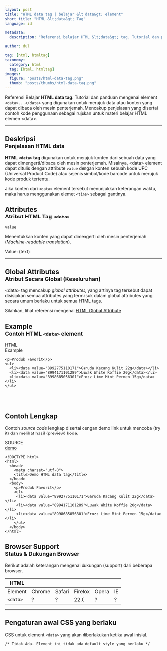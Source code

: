 ```yaml
---
layout: post
title: "HTML data tag | belajar &lt;data&gt; element"
short_title: "HTML &lt;data&gt; Tag"
language: id

metadata:
  description: "Referensi belajar HTML &lt;data&gt; tag. Tutorial dan panduan mengenai element &lt;data&gt;..&lt;/data&gt;, penjelasan dengan contoh kode penggunaan sebagai referensi belajar HTML &lt;data&gt;"

author: dul

tag: [html, htmltag]
taxonomy:
  category: html
  tag: [html, htmltag]
images:
  figure: "posts/html-data-tag.png"
  thumb: "posts/thumbs/html-data-tag.png"
---
```

<p class="text-muted">
    Referensi Belajar <strong>HTML data tag</strong>. Tutorial dan panduan mengenai element <code>&lt;data&gt;...&lt;/data&gt;</code> yang digunakan untuk merujuk data atau konten yang dapat dibaca oleh mesin penterjemah. Mencakup penjelasan yang disertai contoh kode penggunaan sebagai rujukan untuk materi belajar HTML <span lang="id">elemen</span> &lt;data&gt;.
</p>
<hr class="uk-article-divider">

<h2 class="title-sub bd-danger bd-left bd-left-only">Deskripsi <br>
    <small>Penjelasan HTML <span class="highlight">data</span></small>
</h2>
<p>
  <strong>HTML <code>&lt;data&gt;</code> tag</strong> digunakan untuk merujuk konten dari sebuah data yang dapat dimengerti/dibaca oleh mesin penterjemah. Misalnya, &lt;data&gt; element dapat ditulis dengan attribute <code>value</code> dengan konten sebuah kode UPC (Universal Product Code) atau sejenis simbol/kode barcode untuk merujuk kode produk tertentu.
</p>
<p>Jika konten dari <code>&lt;data&gt;</code> element tersebut menunjukkan keterangan waktu, maka harus menggunakan elemet <code>&lt;time&gt;</code> sebagai gantinya.</p>

<!-- Attribute  -->
<section id="attribute">
  <h2 class="title-sub bd-danger bd-left bd-left-only">Attributes <br>
    <small>Atribut HTML Tag <code>&lt;data&gt;</code></small>
  </h2>
<div class="icard bg-gr3 bd-primary bd-top bd-top-only">
<div class="icard-heading clearfix co-wh bg-gr2">
   <div class="icard-bar"><div class="icard-bar-left pull-left"><span><code class="txt-lg">value</code></span></div></div></div><div class="icard-body icode itheme">
        <p>Menentukkan konten yang dapat dimengerti oleh mesin penterjemah (<em>Machine-readable translation</em>).</p>
        <div class="icard-footer clearfix bg-gr2 icode itheme">
          <p>Value: (text)</p>
        </div>
    </div>
  </div>
</section>

<hr class="uk-article-divider">
<!-- Global Attributes -->
<section id="global-attribute">
  <h2 class="title-sub bd-danger bd-left bd-left-only">Global Attributes <br>
    <small>Atribut Secara Global (Keseluruhan)</small>
  </h2>
    <div class="">
        <p>&lt;data&gt; tag mencakup <em>global attributes</em>, yang artinya tag tersebut dapat disisipkan semua attributes yang termasuk dalam global attributes yang secara umum berlaku untuk semua HTML tags.</p>
        <div class="footer-callout info">
          <p>Silahkan, lihat referensi mengenai <a href="http://www.apacara.com/blog/html-global-attribute.html">HTML Global Attribute</a></p>
        </div>
    </div>
</section>


<!-- Example -->
<section id="example">
  <h2 class="title-sub bd-danger bd-left bd-left-only">Example<br>
    <small>Contoh HTML <code>&lt;data&gt;</code> element</small>
  </h2>
  <div class="dul-block">
<!-- example HTML code -->
<div class="icard">
<div class="icard-heading clearfix co-wh bg-pi2">
<div class="icard-bar">
  <div class="icard-bar-left pull-left">
    <i class="fa fa-html5" aria-hidden="true"></i>
    <span>HTML</span>
  </div>
  <div class="icard-bar-right pull-right">
    <span>Example</span>
  </div>
</div>
</div>
<div class="icard-body icode itheme">
<pre class="prettyprint linenums line-numbers highlight language-markup" data-line="3,4,5"><code data-language="html" class="html  language-markup"><span class="token tag"><span class="token tag"><span class="token punctuation">&lt;</span>p</span><span class="token punctuation">&gt;</span></span>Produk Favorit<span class="token tag"><span class="token tag"><span class="token punctuation">&lt;/</span>p</span><span class="token punctuation">&gt;</span></span>
<span class="token tag"><span class="token tag"><span class="token punctuation">&lt;</span>ul</span><span class="token punctuation">&gt;</span></span>
  <span class="token tag"><span class="token tag"><span class="token punctuation">&lt;</span>li</span><span class="token punctuation">&gt;</span></span><span class="token tag"><span class="token tag"><span class="token punctuation">&lt;</span>data</span> <span class="token attr-name">value</span><span class="token attr-value"><span class="token punctuation">=</span><span class="token punctuation">"</span>8992775110171<span class="token punctuation">"</span></span><span class="token punctuation">&gt;</span></span>Garuda Kacang Kulit 22g<span class="token tag"><span class="token tag"><span class="token punctuation">&lt;/</span>data</span><span class="token punctuation">&gt;</span></span><span class="token tag"><span class="token tag"><span class="token punctuation">&lt;/</span>li</span><span class="token punctuation">&gt;</span></span>
  <span class="token tag"><span class="token tag"><span class="token punctuation">&lt;</span>li</span><span class="token punctuation">&gt;</span></span><span class="token tag"><span class="token tag"><span class="token punctuation">&lt;</span>data</span> <span class="token attr-name">value</span><span class="token attr-value"><span class="token punctuation">=</span><span class="token punctuation">"</span>8994171101289<span class="token punctuation">"</span></span><span class="token punctuation">&gt;</span></span>Luwak White Koffie 20g<span class="token tag"><span class="token tag"><span class="token punctuation">&lt;/</span>data</span><span class="token punctuation">&gt;</span></span><span class="token tag"><span class="token tag"><span class="token punctuation">&lt;/</span>li</span><span class="token punctuation">&gt;</span></span>
  <span class="token tag"><span class="token tag"><span class="token punctuation">&lt;</span>li</span><span class="token punctuation">&gt;</span></span><span class="token tag"><span class="token tag"><span class="token punctuation">&lt;</span>data</span> <span class="token attr-name">value</span><span class="token attr-value"><span class="token punctuation">=</span><span class="token punctuation">"</span>8998685056301<span class="token punctuation">"</span></span><span class="token punctuation">&gt;</span></span>Frozz Lime Mint Permen 15g<span class="token tag"><span class="token tag"><span class="token punctuation">&lt;/</span>data</span><span class="token punctuation">&gt;</span></span><span class="token tag"><span class="token tag"><span class="token punctuation">&lt;/</span>li</span><span class="token punctuation">&gt;</span></span>
<span class="token tag"><span class="token tag"><span class="token punctuation">&lt;/</span>ul</span><span class="token punctuation">&gt;</span></span><span aria-hidden="true" class="line-numbers-rows"><span></span><span></span><span></span><span></span><span></span><span></span></span></code>
<div aria-hidden="true" class=" line-highlight" style="top: 48px;">
</div><div aria-hidden="true" class=" line-highlight" style="top: 72px;">
</div><div aria-hidden="true" class=" line-highlight" style="top: 96px;">
</div></pre>
</div>
</div>
  </div>
</section>
<h2 class="title-sub bd-danger bd-left bd-left-only">Contoh Lengkap
</h2>
<p>Contoh <em>source code</em> lengkap disertai dengan demo link untuk mencoba (try it) dan melihat hasil (preview) kode.</p>
<div class="icard">
<div class="icard-heading clearfix co-wh bg-pi2">
<div class="icard-bar">
  <div class="icard-bar-left pull-left">
    <i class="fa fa-html5" aria-hidden="true"></i>
    <span>SOURCE</span>
  </div>
  <div class="icard-bar-right pull-right">
    <a href="https://www.apacara.com/example/html/tag/data.html" target="_blank"><span>demo</span><i class="fa fa-external-link" role="button"></i></a>
  </div>
</div>
</div>
<div class="icard-body icode itheme bg-gr3">
<pre class="prettyprint highlight max-height language-markup"><code data-language="html" class="inline  language-markup"><span class="token doctype">&lt;!DOCTYPE html&gt;</span>
<span class="token tag"><span class="token tag"><span class="token punctuation">&lt;</span>html</span><span class="token punctuation">&gt;</span></span>
  <span class="token tag"><span class="token tag"><span class="token punctuation">&lt;</span>head</span><span class="token punctuation">&gt;</span></span>
    <span class="token tag"><span class="token tag"><span class="token punctuation">&lt;</span>meta</span> <span class="token attr-name">charset</span><span class="token attr-value"><span class="token punctuation">=</span><span class="token punctuation">"</span>utf-8<span class="token punctuation">"</span></span><span class="token punctuation">&gt;</span></span>
    <span class="token tag"><span class="token tag"><span class="token punctuation">&lt;</span>title</span><span class="token punctuation">&gt;</span></span>Demo HTML data tag<span class="token tag"><span class="token tag"><span class="token punctuation">&lt;/</span>title</span><span class="token punctuation">&gt;</span></span>
  <span class="token tag"><span class="token tag"><span class="token punctuation">&lt;/</span>head</span><span class="token punctuation">&gt;</span></span>
  <span class="token tag"><span class="token tag"><span class="token punctuation">&lt;</span>body</span><span class="token punctuation">&gt;</span></span>
    <span class="token tag"><span class="token tag"><span class="token punctuation">&lt;</span>p</span><span class="token punctuation">&gt;</span></span>Produk Favorit<span class="token tag"><span class="token tag"><span class="token punctuation">&lt;/</span>p</span><span class="token punctuation">&gt;</span></span>
    <span class="token tag"><span class="token tag"><span class="token punctuation">&lt;</span>ul</span><span class="token punctuation">&gt;</span></span>
     <span class="token tag"><span class="token tag"><span class="token punctuation">&lt;</span>li</span><span class="token punctuation">&gt;</span></span><span class="token tag"><span class="token tag"><span class="token punctuation">&lt;</span>data</span> <span class="token attr-name">value</span><span class="token attr-value"><span class="token punctuation">=</span><span class="token punctuation">"</span>8992775110171<span class="token punctuation">"</span></span><span class="token punctuation">&gt;</span></span>Garuda Kacang Kulit 22g<span class="token tag"><span class="token tag"><span class="token punctuation">&lt;/</span>data</span><span class="token punctuation">&gt;</span></span><span class="token tag"><span class="token tag"><span class="token punctuation">&lt;/</span>li</span><span class="token punctuation">&gt;</span></span>
     <span class="token tag"><span class="token tag"><span class="token punctuation">&lt;</span>li</span><span class="token punctuation">&gt;</span></span><span class="token tag"><span class="token tag"><span class="token punctuation">&lt;</span>data</span> <span class="token attr-name">value</span><span class="token attr-value"><span class="token punctuation">=</span><span class="token punctuation">"</span>8994171101289<span class="token punctuation">"</span></span><span class="token punctuation">&gt;</span></span>Luwak White Koffie 20g<span class="token tag"><span class="token tag"><span class="token punctuation">&lt;/</span>data</span><span class="token punctuation">&gt;</span></span><span class="token tag"><span class="token tag"><span class="token punctuation">&lt;/</span>li</span><span class="token punctuation">&gt;</span></span>
     <span class="token tag"><span class="token tag"><span class="token punctuation">&lt;</span>li</span><span class="token punctuation">&gt;</span></span><span class="token tag"><span class="token tag"><span class="token punctuation">&lt;</span>data</span> <span class="token attr-name">value</span><span class="token attr-value"><span class="token punctuation">=</span><span class="token punctuation">"</span>8998685056301<span class="token punctuation">"</span></span><span class="token punctuation">&gt;</span></span>Frozz Lime Mint Permen 15g<span class="token tag"><span class="token tag"><span class="token punctuation">&lt;/</span>data</span><span class="token punctuation">&gt;</span></span><span class="token tag"><span class="token tag"><span class="token punctuation">&lt;/</span>li</span><span class="token punctuation">&gt;</span></span>
    <span class="token tag"><span class="token tag"><span class="token punctuation">&lt;/</span>ul</span><span class="token punctuation">&gt;</span></span>
  <span class="token tag"><span class="token tag"><span class="token punctuation">&lt;/</span>body</span><span class="token punctuation">&gt;</span></span>
<span class="token tag"><span class="token tag"><span class="token punctuation">&lt;/</span>html</span><span class="token punctuation">&gt;</span></span></code>
</pre>
</div>
</div>
<!-- Article Aside -->

<!-- Browser Support -->
<aside id="browser">
<h2 class="title-sub bd-danger bd-left bd-left-only">Browser Support <br>
  <small>Status &amp; Dukungan Browser </small>
</h2>
<p>Berikut adalah keterangan mengenai dukungan (support) dari beberapa browser.</p>
<div class="table-responsive uk-overflow-container">
  <table class="table uk-table uk-text-nowrap full-width">
        <thead>
          <tr>
            <th>HTML</th>
            <th title="Chrome"><i class="fa fa-chrome fa fa-lg"></i></th>
            <th title="Safari"><i class="fa fa-safari fa fa-lg"></i></th>
            <th title="Firefox"><i class="fa fa-firefox fa fa-lg"></i></th>
            <th title="Opera"><i class="fa fa-opera fa fa-lg"></i></th>
            <th title="Internet Explorer"><i class="fa fa-internet-explorer fa fa-lg"></i></th>
          </tr>
        </thead>
        <tbody>
          <tr>
            <td>Element</td>
            <td>Chrome</td>
            <td>Safari</td>
            <td>Firefox</td>
            <td>Opera</td>
            <td>IE</td>
          </tr>
          <tr>
            <td><code>&lt;data&gt;</code></td>
          <td class="danger">?</td>
          <td class="danger">?</td>
          <td class="success">22.0</td>
          <td class="danger">?</td>
          <td class="danger">?</td>
          </tr>
        </tbody>
  </table>
</div>

<hr class="uk-article-divider">
<!-- Default CSS -->
<div class="dul-block">
  <h2 class="title-sub bd-danger bd-left bd-left-only">Pengaturan awal CSS yang berlaku&nbsp;</h2>
  <p>CSS untuk element <code>&lt;data&gt;</code> yang akan diberlakukan ketika awal inisial.</p>
  <div class="icode itheme css">
    <pre class="prettyprint highlight language-css"><code data-language="css" class=" inline language-css"><span class="token comment" >/* Tidak Ada. Element ini tidak ada default style yang berlaku */</span></code></pre>
</div>
</div>

</aside>